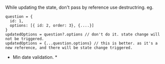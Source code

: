 While updating the state, don't pass by reference use destructring.
eg.
```
question = {
  id: 1,
  options: [{ id: 2, order: 3}, {....}]
}
updatedOptions = question?.options // don't do it. state change will not be triggered.
updatedOptions = {...question.options} // this is better. as it's a new reference, and there will be state change triggered.
```
* Min date validation. *
